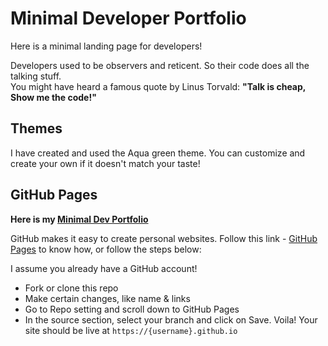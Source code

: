 ﻿# Minimal Developer Portfolio
Here is a minimal landing page for developers!

Developers used to be observers and reticent. So their code does all the talking stuff.<br>
You might have heard a famous quote by Linus Torvald:
**"Talk is cheap, Show me the code!"**

## Themes

I have created and used the Aqua green theme.
You can customize and create your own if it doesn't match your taste!
## GitHub Pages

**Here is my [Minimal Dev Portfolio](https://prisha-mordia.github.io/minimal-portfolio/)**

GitHub makes it easy to create personal websites. Follow this link - [GitHub Pages](https://pages.github.com/) to know how, or follow the steps below:

I assume you already have a GitHub account!
* Fork or clone this repo
* Make certain changes, like name & links
* Go to Repo setting and scroll down to GitHub Pages
* In the source section, select your branch and click on Save.
Voila! Your site should be live at `https://{username}.github.io`
